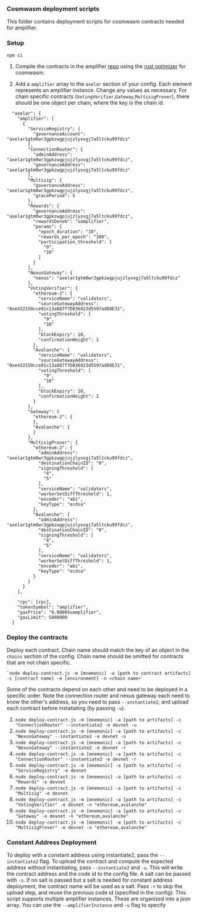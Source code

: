 ### Cosmwasm deployment scripts

This folder contains deployment scripts for cosmwasm contracts needed for amplifier.

### Setup

`npm ci`


1. Compile the contracts in the amplifier [repo](https://github.com/axelarnetwork/axelar-amplifier) using the [rust optimizer](https://github.com/CosmWasm/rust-optimizer) for cosmwasm.

2. Add a `amplifier` array to the `axelar` section of your config. Each element represents an amplifier instance. Change any values as necessary. For chain specific contracts (`VotingVerifier`,`Gateway`,`MultisigProver`), there should be one object per chain, where the key is the chain id.
```
  "axelar": {
    "amplifier": [
      {
        "ServiceRegistry": {
          "governanceAccount": "axelar1gtm0wr3gpkzwgpjujzlyxvgj7a5ltcku99fdcz"
        },
        "ConnectionRouter": {
          "adminAddress": "axelar1gtm0wr3gpkzwgpjujzlyxvgj7a5ltcku99fdcz",
          "governanceAddress": "axelar1gtm0wr3gpkzwgpjujzlyxvgj7a5ltcku99fdcz"
        },
        "Multisig": {
          "governanceAddress": "axelar1gtm0wr3gpkzwgpjujzlyxvgj7a5ltcku99fdcz",
          "gracePeriod": 5
        },
        "Rewards": {
          "governanceAddress": "axelar1gtm0wr3gpkzwgpjujzlyxvgj7a5ltcku99fdcz",
          "rewardsDenom": "uamplifier",
          "params": {
            "epoch_duration": "10",
            "rewards_per_epoch": "100",
            "participation_threshold": [
              "9",
              "10"
            ]
          }
        },
        "NexusGateway": {
          "nexus": "axelar1gtm0wr3gpkzwgpjujzlyxvgj7a5ltcku99fdcz"
        },
        "VotingVerifier": {
          "ethereum-2": {
            "serviceName": "validators",
            "sourceGatewayAddress": "0xe432150cce91c13a887f7D836923d5597adD8E31",
            "votingThreshold": [
              "9",
              "10"
            ],
            "blockExpiry": 10,
            "confirmationHeight": 1
          },
          "Avalanche": {
            "serviceName": "validators",
            "sourceGatewayAddress": "0xe432150cce91c13a887f7D836923d5597adD8E31",
            "votingThreshold": [
              "9",
              "10"
            ],
            "blockExpiry": 10,
            "confirmationHeight": 1
          }
        },
        "Gateway": {
          "ethereum-2": {
          },
          "Avalanche": {
          }
        },
        "MultisigProver": {
          "ethereum-2": {
            "adminAddress": "axelar1gtm0wr3gpkzwgpjujzlyxvgj7a5ltcku99fdcz",
            "destinationChainID": "0",
            "signingThreshold": [
              "4",
              "5"
            ],
            "serviceName": "validators",
            "workerSetDiffThreshold": 1,
            "encoder": "abi",
            "keyType": "ecdsa"
          },
          "Avalanche": {
            "adminAddress": "axelar1gtm0wr3gpkzwgpjujzlyxvgj7a5ltcku99fdcz",
            "destinationChainID": "0",
            "signingThreshold": [
              "4",
              "5"
            ],
            "serviceName": "validators",
            "workerSetDiffThreshold": 1,
            "encoder": "abi",
            "keyType": "ecdsa"
          }
        }
      }
    ],

    "rpc": [rpc],
    "tokenSymbol": "amplifier",
    "gasPrice": "0.00005uamplifier",
    "gasLimit": 5000000
  }
```

### Deploy the contracts
Deploy each contract. Chain name should match the key of an object in the `chains` section of the config. Chain name should be omitted for contracts that are not chain specific.

    `node deploy-contract.js -m [mnemonic] -a [path to contract artifacts] -c [contract name] -e [environment] -n <chain name>` 

Some of the contracts depend on each other and need to be deployed in a specific order. Note the connection router and nexus gateway each need to know the other's address, so you need to pass `--instantiate2`, and upload each contract before instatiating (by passing `-u`).
 1.  `node deploy-contract.js -m [mnemonic] -a [path to artifacts] -c "ConnectionRouter" --instantiate2 -e devnet -u`
 2.  `node deploy-contract.js -m [mnemonic] -a [path to artifacts] -c "NexusGateway" --instantiate2 -e devnet -u`
 3.  `node deploy-contract.js -m [mnemonic] -a [path to artifacts] -c "NexusGateway" --instantiate2 -e devnet -r`
 4.  `node deploy-contract.js -m [mnemonic] -a [path to artifacts] -c "ConnectionRouter" --instantiate2 -e devnet -r`
 5.  `node deploy-contract.js -m [mnemonic] -a [path to artifacts] -c "ServiceRegistry" -e devnet`
 6.  `node deploy-contract.js -m [mnemonic] -a [path to artifacts] -c "Rewards" -e devnet`
 7.  `node deploy-contract.js -m [mnemonic] -a [path to artifacts] -c "Multisig" -e devnet`
 8.  `node deploy-contract.js -m [mnemonic] -a [path to artifacts] -c "VotingVerifier" -e devnet -n "ethereum,avalanche"`
 9.  `node deploy-contract.js -m [mnemonic] -a [path to artifacts] -c "Gateway" -e devnet -n "ethereum,avalanche"`
 10. `node deploy-contract.js -m [mnemonic] -a [path to artifacts] -c "MultisigProver" -e devnet -n "ethereum,avalanche"`


### Constant Address Deployment

To deploy with a constant address using instantiate2, pass the `--instantiate2` flag.
To upload the contract and compute the expected address without instantiating, pass `--instantiate2` and `-u`. This will write the contract address and the code id to the config file.
A salt can be passed with `-s`. If no salt is passed but a salt is needed for constant address deployment, the contract name will be used as a salt.
Pass `-r` to skip the upload step, and reuse the previous code id (specified in the config).
This script supports multiple amplifier instances. These are organized into a json array. You can use the `--amplifierInstance` and `-u` flag to specify
